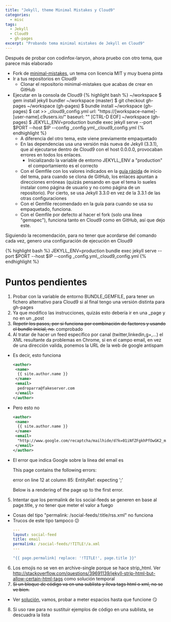 ```yaml
---
title: "Jekyll, theme Minimal Mistakes y Cloud9"
categories:
  - misc
tags:
  - Jekyll
  - Cloud9
  - gh-pages
excerpt: "Probando tema minimal mistakes de Jekyll en Cloud9"
---
```


Después de probar con codinfox-lanyon, ahora pruebo con otro tema, que parece más elaborado

* Fork de [minimal-mistakes](https://github.com/mmistakes/minimal-mistakes), un tema con licencia MIT y muy buena pinta
* Ir a tus repositorios en Cloud9
  * Clonar el repositorio minimal-mistakes que acabas de crear en GitHub
* Ejecutar en la consola de Cloud9
{% highlight bash %}
~/workspace $ gem install jekyll bundler
~/workspace (master) $ git checkout gh-pages
~/workspace (gh-pages) $ bundle install
~/workspace (gh-pages) $ cat >> _cloud9_config.yml
url: "https://[workspace-name]-[user-name].c9users.io/"
baseurl: ""
[CTRL-D EOF]
~/workspace (gh-pages) $ JEKYLL_ENV=production bundle exec jekyll serve --port $PORT --host $IP --config _config.yml,_cloud9_config.yml 
{% endhighlight %}
  * A diferencia del otro tema, este viene previamente empaquetado
  * En las dependencias usa una versión más nueva de Jekyll (3.3.1), que al ejecutarse dentro de Cloud9 con el host 0.0.0.0, provocaban errores en todos los enlaces. 
    * Inicializando la variable de entorno JEKYLL_ENV a "production" el comportamiento es el correcto
  * Con el Gemfile con los valores indicados en la [guía rápida](https://mmistakes.github.io/minimal-mistakes/docs/quick-start-guide/) de inicio del tema, para cuando se clona de GitHub, los enlaces apuntan a direcciones erróneas (quizás pensando en que el tema lo sueles instalar como página de usuario y no como página de un repositorio). Por cierto, se usa Jekyll 3.3.0 en vez de la 3.3.1 de las otras configuraciones
  * Con el Gemfile recomendado en la guía para cuando se usa su empaquetado, funciona. 
  * Con el Gemfile por defecto al hacer el fork (solo una línea "gemspec"), funciona tanto en Cloud9 como en GitHub, así que dejo este.

Siguiendo la recomendación, para no tener que acordarse del comando cada vez, genero una configuración de ejecución en Cloud9

{% highlight bash %}
JEKYLL_ENV=production bundle exec jekyll serve --port $PORT --host $IP --config _config.yml,_cloud9_config.yml
{% endhighlight %}

# Puntos pendientes


1. Probar con la variable de entorno BUNDLE_GEMFILE, para tener un fichero alternativo para Cloud9 si al final tengo una versión distinta para gh-pages
2. Ya que modifico las instrucciones, quizás esto debería ir en una _page y no en un _post
3. ~~Repetir los pasos, por si funciona por combinación de factores y usando el bundle inicial, no.~~ comprobado
4. Al tratar de hacer un feed específico por canal (twitter,linkedin,g+,...) el XML resultante da problemas en Chrome, si en el campo email, en vez de una dirección valida, ponemos la URL de la web de google antispam
 * Es decir, esto funciona 
      ``` xml
      <author>
       <name>
        {{ site.author.name }}
       </name>
       <email>
        pedroparra@fakeserver.com
       </email>
      </author>
      ``` 
 * Pero esto no
      ``` xml
      <author>
       <name>
        {{ site.author.name }}
       </name>
       <email>
        "http://www.google.com/recaptcha/mailhide/d?k=01iNfZFgkhPfOwGK2_m0Xrug==&c=vrWlHe-RPOFhSGrpeXA8abLyI-FOT_u1Pf5-GJMM1eeUrrXAj_iHaxd3kxc9Zrjm"
       </email>
      </author>
      ```
  * El error que indica Google sobre la línea del email es
    <div class="notice--danger"> <p><bold>This page contains the following errors:</bold></p>  <p>error on line 12 at column 85: EntityRef: expecting ';'</p> <p><bold>Below is a rendering of the page up to the first error.</bold></p> </div>
5. Intentar que los permalink de los social-feeds se generen en base al page.title, y no tener que meter el valor a fuego
  * Cosas del tipo "permalink: /social-feeds/:title/rss.xml" no funciona
  * Trucos de este tipo tampoco :confused:
       ``` yaml
       ---
       layout: social-feed
       title: email
       permalink: /social-feeds/!TITLE!/a.xml
       ---
     
       "{{ page.permalink| replace: '!TITLE!', page.title }}"
       ```
6. Los emojis no se ven en archive-single porque se hace strip_html. Ver http://stackoverflow.com/questions/39691139/jekyll-strip-html-but-allow-certain-html-tags como solución temporal
7. ~~Si un bloque de código va en una sublista y lleva tags html o xml, no se ve bien.~~ 
  * Ver [solución](https://github.com/gettalong/kramdown/issues/123), vamos, probar a meter espacios hasta que funcione :smirk:
8. Si uso raw para no sustituir ejemplos de código en una sublista, se descuadra la lista


